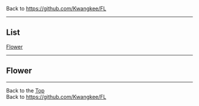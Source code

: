 Back to https://github.com/Kwangkee/FL
***

## List
[Flower](#flower)  


***   

## Flower 



***
Back to the [Top](#list)  
Back to https://github.com/Kwangkee/FL
